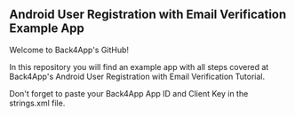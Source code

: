 ## Android User Registration with Email Verification Example App
Welcome to Back4App's GitHub!

In this repository you will find an example app with all steps covered at Back4App's Android User Registration with Email Verification Tutorial.

Don't forget to paste your Back4App App ID and Client Key in the strings.xml file.
